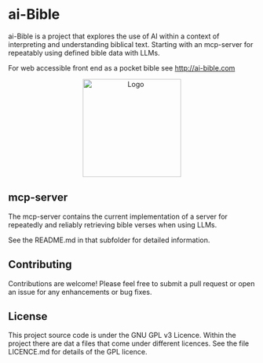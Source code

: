 # ai-Bible

ai-Bible is a project that explores the use of AI within a context of interpreting and understanding biblical text. Starting with an mcp-server for repeatably using defined bible data with LLMs.

For web accessible front end as a pocket bible see http://ai-bible.com

<div align="center">
  <img src="https://www.ai-bible.com/ChristLandscape.jpg" alt="Logo" width="200">
</div>

## mcp-server

The mcp-server contains the current implementation of a server for repeatedly and reliably retrieving bible verses when using LLMs.

See the README.md in that subfolder for detailed information.

## Contributing

Contributions are welcome! Please feel free to submit a pull request or open an issue for any enhancements or bug fixes.

## License
 
 This project source code is under the GNU GPL v3 Licence. Within the project there are dat    a files that come under different licences. See the file LICENCE.md for details of the GPL licence.
